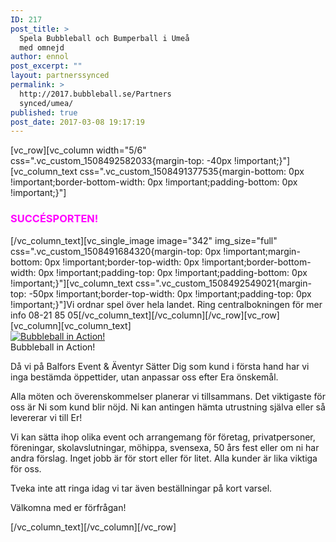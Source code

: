 ```yaml
---
ID: 217
post_title: >
  Spela Bubbleball och Bumperball i Umeå
  med omnejd
author: ennol
post_excerpt: ""
layout: partnerssynced
permalink: >
  http://2017.bubbleball.se/Partners
  synced/umea/
published: true
post_date: 2017-03-08 19:17:19
---
```

[vc_row][vc_column width="5/6" css=".vc_custom_1508492582033{margin-top: -40px !important;}"][vc_column_text css=".vc_custom_1508491377535{margin-bottom: 0px !important;border-bottom-width: 0px !important;padding-bottom: 0px !important;}"]
<h3><span style="color: #ff00ff;"><strong>SUCCÉSPORTEN!</strong></span></h3>
[/vc_column_text][vc_single_image image="342" img_size="full" css=".vc_custom_1508491684320{margin-top: 0px !important;margin-bottom: 0px !important;border-top-width: 0px !important;border-bottom-width: 0px !important;padding-top: 0px !important;padding-bottom: 0px !important;}"][vc_column_text css=".vc_custom_1508492549021{margin-top: -50px !important;border-top-width: 0px !important;padding-top: 0px !important;}"]Vi ordnar spel över hela landet. Ring centralbokningen för mer info 08-21 85 05[/vc_column_text][/vc_column][/vc_row][vc_row][vc_column][vc_column_text]
<div id="block_container_98324549" class="block_container presentation_image_block">
<div id="block_98324549">
<div class="h24_normal_text">
<div class="h24_image_block_align h24_image_block_align_left h24_image_custom_height"><a class="h24-js-iv" title="Bubbleball in Action!" href="http://dst15js82dk7j.cloudfront.net/183390/60566218-AFXTC.jpg?name=Bubbleball_in_Action%21.jpg"><img id="block_img_98324549" class="presentation_image_block_image" title="Bubbleball in Action!" src="http://h24-original.s3.amazonaws.com/183390/21258423-a74YI.jpg" alt="Bubbleball in Action!" /></a></div>
<span id="block_text_98324549" class="h24_caption h24_image_block_align_left">Bubbleball in Action!</span>

</div>
</div>
</div>
<div id="block_container_98324545" class="block_container standard_text_block text_block">
<div id="block_98324545">
<div id="block_98324545_text_content" class="text_content">

Då vi på Balfors Event &amp; Äventyr Sätter Dig som kund i första hand har vi inga bestämda öppettider, utan anpassar oss efter Era önskemål.

Alla möten och överenskommelser planerar vi tillsammans. Det viktigaste för oss är Ni som kund blir nöjd. Ni kan antingen hämta utrustning själva eller så levererar vi till Er!

Vi kan sätta ihop olika event och arrangemang för företag, privatpersoner, föreningar, skolavslutningar, möhippa, svensexa, 50 års fest eller om ni har andra förslag. Inget jobb är för stort eller för litet. Alla kunder är lika viktiga för oss.

Tveka inte att ringa idag vi tar även beställningar på kort varsel.

Välkomna med er förfrågan!

</div>
</div>
</div>
[/vc_column_text][/vc_column][/vc_row]